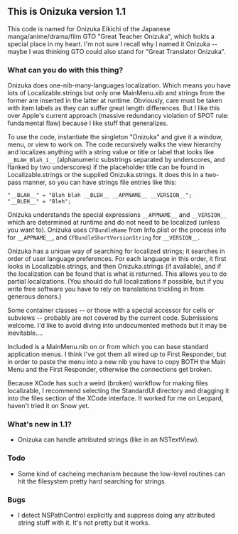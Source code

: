 ## This is Onizuka version 1.1

This code is named for Onizuka Eikichi of the Japanese manga/anime/drama/film
GTO "Great Teacher Onizuka", which holds a special place in my heart.
I'm not sure I recall why I named it Onizuka -- maybe I was thinking GTO
could also stand for "Great Translator Onizuka".

### What can you do with this thing?

Onizuka does one-nib-many-languages localization. Which means you
have lots of Localizable.strings but only one MainMenu.xib and strings from
the former are inserted in the latter at runtime. Obviously, care must be
taken with item labels as they can suffer great length differences.
But I like this over Apple's current approach (massive redundancy violation
of SPOT rule: fundamental flaw) because I like stuff that generalizes.

To use the code, instantiate the singleton "Onizuka" and give it a window,
menu, or view to work on. The code recursively walks the view hierarchy and
localizes anything with a string value or title or label that looks like
`__BLAH_Blah_1__` (alphanumeric substrings separated by underscores,
and flanked by two underscores) if the placeholder title can be found in
Localizable.strings or the supplied Onizuka.strings.
It does this in a two-pass manner, so you can have strings file entries like this:

  `"__BLAH__" = "Blah blah __BLEH__ __APPNAME__ __VERSION__";`  
  `"__BLEH__" = "Bleh";`  

Onizuka understands the special expressions `__APPNAME__` and `__VERSION__` which
are determined at runtime and do not need to be localized (unless you want to).
Onizuka uses `CFBundleName` from Info.plist or the process info for
`__APPNAME__`, and `CFBundleShortVersionString` for `__VERSION__`.

Onizuka has a unique way of searching for localized strings; it searches
in order of user language preferences. For each language in this order, it
first looks in Localizable.strings, and then Onizuka.strings (if available),
and if the localization can be found that is what is returned.
This allows you to do partial localizations. (You should do full localizations
if possible, but if you write free software you have to rely on translations
trickling in from generous donors.)

Some container classes -- or those with a special accessor for cells or
subviews -- probably are not covered by the current code. Submissions welcome.
I'd like to avoid diving into undocumented methods but it may be inevitable....

Included is a MainMenu.nib on or from which you can base standard application
menus. I think I've got them all wired up to First Responder, but in order to
paste the menu into a new nib you have to copy BOTH the Main Menu and the First
Responder, otherwise the connections get broken.

Because XCode has such a weird (broken) workflow for making files localizable,
I recommend selecting the StandardUI directory and dragging it into the files
section of the XCode interface. It worked for me on Leopard, haven't tried it on
Snow yet.

### What's new in 1.1?

* Onizuka can handle attributed strings (like in an NSTextView).

### Todo

* Some kind of cacheing mechanism because the low-level routines
can hit the filesystem pretty hard searching for strings.

### Bugs

* I detect NSPathControl explicitly and suppress doing any attributed string
 stuff with it. It's not pretty but it works.
